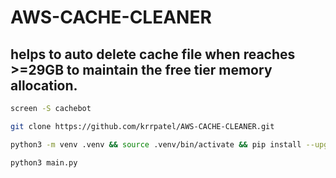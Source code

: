 # AWS-CACHE-CLEANER

## helps to auto delete cache file when reaches >=29GB to maintain the free tier memory allocation.

```bash
screen -S cachebot
```

```bash
git clone https://github.com/krrpatel/AWS-CACHE-CLEANER.git
```

```bash
python3 -m venv .venv && source .venv/bin/activate && pip install --upgrade pip && pip install python-telegram-bot schedule
```

```bash
python3 main.py
```
